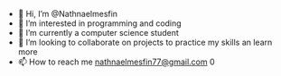 - 👋 Hi, I’m @Nathnaelmesfin
- 👀 I’m interested in programming and coding
- 🌱 I’m currently a computer science student 
- 💞️ I’m looking to collaborate on projects to practice my skills an learn more 
- 📫 How to reach me nathnaelmesfin77@gmail.com 
0
<!---
Nathnaelmesfin/Nathnaelmesfin is a ✨ special ✨ repository because its `README.md` (this file) appears on your GitHub profile.
You can click the Preview link to take a look at your changes.
--->
